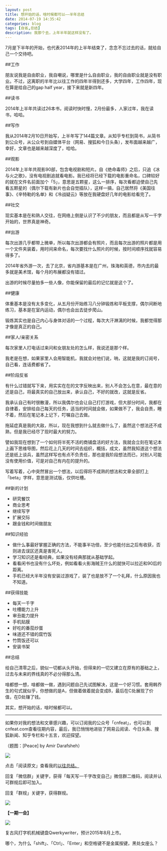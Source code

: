 ```yaml
---
layout: post
title: 想开始的话，啥时候都可以——半年总结
date: 2014-07-19 14:35:42
categories: blog
tags: [自省,总结]
description: 我那个去，上年半年就这样没有了。
---
```


7月是下半年的开始，也代表2014年的上半年结束了，念念不忘过去的话，就给自己一个交待吧。

##工作

朋友说我是自由职业，我自嘲说，哪里是什么自由职业，我的自由职业就是没有职业。不过，这离职的半年比以往工作的四年半得到还多，大学四年，工作四年，现在算是给自己的gap half year，接下来就是新四年。

##读书

2014年上半年共读过26本书，阅读时快时慢，2月份最多，人家过年，我在读书，哈哈。

##写作

我从2014年2月10日开始写，上半年写了144篇文章。从知乎专栏到简书，从简书到公众号，从公众号到自媒体平台（网易、搜狐和今日头条），发布面越来越广，幸好，文章也是越来越深度了，哈哈。

##观影

2014年上半年共观影90部，包含电视剧和短片。自《绝命毒师》之后，只追《冰与火之歌》，没有电视剧追就看电影。我已经将已经下载的电影重命名，口碑较好的就在文件名前面加个「5」，意思是五颗星，这么一排序，每次看都迫使自己先看五颗星的（偶尔下载有新片也会自觉插队），这样一搞，自己居然将《美国往事》、《辛特勒的名单》和《冷战疑云》等放在我硬盘好几年的电影给看完了。

##社交

现实基本是在和熟人交往，在网络上倒是认识了不少的朋友，而且都是从写一千字开始的，世界真是神奇。

##出游

每次出游几乎都带上微单，所以每次出游都会有照片，而且每次出游的照片都是用一个文件夹装着，用时间来命名，每次要找什么照片的时候，按时间顺序找就容易得多了。

2014年省外游一次，去了北京，省内游基本是在广州，珠海和英德，市内去的最多就是美术馆，每个月的布展都没有错过。

出游的时候尽量拍多一些人像，你能保留的最后的记忆就是这个了。

##健康

体重基本是没有太多变化，从五月份开始练习八分钟锻炼和平板支撑，偶尔间断地练习，基本是在室内运动，偶尔也会出去徒步爬山。

锻炼其实也是自己内心与身体对话的一个过程，每次大汗淋漓的时候，我都觉得那才像是真正的自己。

##家人/亲密关系

每次家里人打电话过来问和女朋友处的怎么样，我说还是那个样。

我老是在想，如果家里人会用智能机，我就会对他们说，呐，这就是我的订阅号，自己看，连话费都省了。

##阶段反省

有什么过错就写下来，用实实在在的文字反映出来，别人不会怎么在意，最在意的还是自己，将最真实的自己放出来，承认自己，不好的就改，这就是反省。

我承认自己有时很散漫，所以我偶尔也会让自己打打游戏，但大部分时间，我都在自律着，安排给自己每天的任务，适当的时间就会做，如果做不了，我会自责，睡不着，然后在笔记本上记下，叮嘱自己去做。

拖延症真是我的大敌，所以，现在我想到什么就去做什么了，虽然这个想法还不成熟，但是我已经尽了现时最大的努力。

譬如我现在想到了一个如何将半死不活的商铺盘活的好方法，我就会立刻在笔记本上画下思维导图，然后花上几天的时间去组织，概括，成文，虽然我知道这个想法还是纸上谈兵，虽然这样写也有点不负责任，那也是我阶段想法而已，对别人可能没有使用价值，可是对自己有内在的提升的。

写着写着，心中突然冒出一个想法，以后得将不成熟的想法和文章全部打上「beta」字样，意思是测试版，仅供吐槽。

##新的计划

- 研究餐饮
- 商业思考
- 继续写字
- 扩展交际
- 跟金钱和时间做朋友

##知识经验

- 做什么事最好掌握正确的方法，不能事半功倍，至少也能付出之后有收获，否则进去误区还真是害死人。
- 学习知识还是看经典，如果没有经典那就从基础学起。
- 看看闲书也没有什么坏处，例如看看火影海贼王什么的就快可以拉近和90后的距离。
- 手机已经大半年没有安装过游戏了，装了也是放不了一个礼拜，什么原因我也不知道。

##获得技能

- 每天一千字
- 吐槽能力上升
- 审丑能力提升
- 手机贴膜
- 好吃的番茄炒蛋
- 味道还不错的腐竹饭
- 竹筒饭还可以
- 安装书架

##总结

给自己清零之后，貌似一切都从头开始，但得来的一切又建立在原有的基础之上，过去与未来的界线真的不必分得那么清。

啥都想一想，啥都做一做，遇到问题自己先试图解决，这是一个好习惯。套用韩乔生的句式就似乎，你想做的是A，但做着做着就会变成B，最后在C处展现了价值，在D处赚了钱。

其实，想开始的话，啥时候都可以。

----

如果你对我的想法和文章感兴趣，可以订阅我的公众号「cnfeat」，也可以到cnfeat.com查看往期内容，最后，我已悄悄地进驻了网易云阅读、今日头条、搜狐新闻、知乎专栏和十五言，欢迎探望。

（题图：[Peace] by Amir Darafsheh）

![](http://cnfeat.qiniudn.com/mHDSX.png)

点击「阅读原文」查看我的[以往总结。](http://cnfeat.com)


回复「微信群」关键字，获得「每天写一千字改变自己」微信群二维码，阅读并认可群规后即可加入。

回复「群规」关键字，获得群规。

![](http://cnfeat.qiniudn.com/%E7%AD%BE%E5%90%8D-2014-07-11.png)

**【一期一会】**

![](http://cnfeat.qiniudn.com/85_1405146207.jpg_600x600.jpg)

复古风打字机机械键盘Qwerkywriter，预计2015年8月上市。

哪个，为什么「shift」、「Ctrl」、「Enter」和空格键不是金属按键，黑处女座么？
